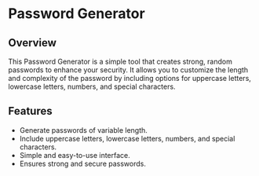 # Password Generator

## Overview

This Password Generator is a simple tool that creates strong, random passwords to enhance your security. It allows you to customize the length and complexity of the password by including options for uppercase letters, lowercase letters, numbers, and special characters.

## Features

- Generate passwords of variable length.
- Include uppercase letters, lowercase letters, numbers, and special characters.
- Simple and easy-to-use interface.
- Ensures strong and secure passwords.
